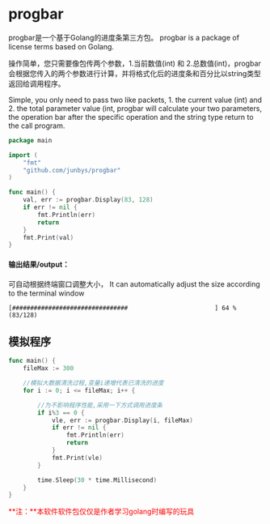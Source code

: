 # progbar
progbar是一个基于Golang的进度条第三方包。 
progbar is a package of license terms based on Golang.

操作简单，您只需要像包传两个参数，1.当前数值(int) 和 2.总数值(int)，progbar会根据您传入的两个参数进行计算，并将格式化后的进度条和百分比以string类型返回给调用程序。

Simple, you only need to pass two like packets, 1. the current value (int) and 2. the total parameter value (int, progbar will calculate your two parameters, the operation bar after the specific operation and the string type return to the call program.


```go
package main

import (
	"fmt"
	"github.com/junbys/progbar"
)

func main() {
	val, err := progbar.Display(83, 128)
	if err != nil {
		fmt.Println(err)
		return
	}
	fmt.Print(val)
}
```
#### 输出结果/output：
可自动根据终端窗口调整大小，
It can automatically adjust the size according to the terminal window
```
[################################                        ] 64 %    (83/128)
```

## 模拟程序
```go
func main() {
	fileMax := 300

	//模拟大数据清洗过程,变量i递增代表已清洗的进度
	for i := 0; i <= fileMax; i++ {

		//为不影响程序性能,采用一下方式调用进度条
		if i%3 == 0 {
			vle, err := progbar.Display(i, fileMax)
			if err != nil {
				fmt.Println(err)
				return
			}
			fmt.Print(vle)
		}

		time.Sleep(30 * time.Millisecond)
	}
}
```


<font color=red>**注：**本软件软件包仅仅是作者学习golang时编写的玩具</font>
